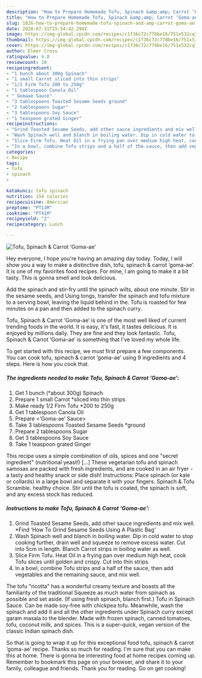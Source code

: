 ```yaml
---
description: "How to Prepare Homemade Tofu, Spinach &amp;amp; Carrot ‘Goma-ae’"
title: "How to Prepare Homemade Tofu, Spinach &amp;amp; Carrot ‘Goma-ae’"
slug: 1826-how-to-prepare-homemade-tofu-spinach-and-amp-carrot-goma-ae
date: 2020-07-31T15:54:42.298Z
image: https://img-global.cpcdn.com/recipes/c1f36c72c778be16/751x532cq70/tofu-spinach-carrot-goma-ae-recipe-main-photo.jpg
thumbnail: https://img-global.cpcdn.com/recipes/c1f36c72c778be16/751x532cq70/tofu-spinach-carrot-goma-ae-recipe-main-photo.jpg
cover: https://img-global.cpcdn.com/recipes/c1f36c72c778be16/751x532cq70/tofu-spinach-carrot-goma-ae-recipe-main-photo.jpg
author: Elmer Cross
ratingvalue: 4.8
reviewcount: 10
recipeingredient:
- "1 bunch about 300g Spinach"
- "1 small Carrot sliced into thin strips"
- "1/2 Firm Tofu 200 to 250g"
- "1 tablespoon Canola Oil"
- " Gomaae Sauce"
- "3 tablespoons Toasted Sesame Seeds ground"
- "2 tablespoons Sugar"
- "3 tablespoons Soy Sauce"
- "1 teaspoon grated Ginger"
recipeinstructions:
- "Grind Toasted Sesame Seeds, add other sauce ingredients and mix well. *Find ‘How To Grind Sesame Seeds Using A Plastic Bag’"
- "Wash Spinach well and blanch in boiling water. Dip in cold water to stop cooking further, drain well and squeeze to remove excess water. Cut into 5cm in length. Blanch Carrot strips in boiling water as well."
- "Slice Firm Tofu. Heat Oil in a frying pan over medium high heat, cook Tofu slices until golden and crispy. Cut into thin strips."
- "In a bowl, combine Tofu strips and a half of the sauce, then add vegetables and the remaining sauce, and mix well."
categories:
- Recipe
tags:
- tofu
- spinach
- 

katakunci: tofu spinach  
nutrition: 154 calories
recipecuisine: American
preptime: "PT13M"
cooktime: "PT41M"
recipeyield: "2"
recipecategory: Lunch

---
```



![Tofu, Spinach &amp; Carrot ‘Goma-ae’](https://img-global.cpcdn.com/recipes/c1f36c72c778be16/751x532cq70/tofu-spinach-carrot-goma-ae-recipe-main-photo.jpg)

Hey everyone, I hope you're having an amazing day today. Today, I will show you a way to make a distinctive dish, tofu, spinach &amp; carrot ‘goma-ae’. It is one of my favorites food recipes. For mine, I am going to make it a bit tasty. This is gonna smell and look delicious.

Add the spinach and stir-fry until the spinach wilts, about one minute. Stir in the sesame seeds, and Using tongs, transfer the spinach and tofu mixture to a serving bowl, leaving the liquid behind in the. Tofu is roasted for few minutes on a pan and then added to the spinach curry.

Tofu, Spinach &amp; Carrot ‘Goma-ae’ is one of the most well liked of current trending foods in the world. It is easy, it's fast, it tastes delicious. It is enjoyed by millions daily. They are fine and they look fantastic. Tofu, Spinach &amp; Carrot ‘Goma-ae’ is something that I've loved my whole life.


To get started with this recipe, we must first prepare a few components. You can cook tofu, spinach &amp; carrot ‘goma-ae’ using 9 ingredients and 4 steps. Here is how you cook that.

<!--inarticleads1-->

##### The ingredients needed to make Tofu, Spinach &amp; Carrot ‘Goma-ae’:

1. Get 1 bunch (*about 300g) Spinach
1. Prepare 1 small Carrot *sliced into thin strips
1. Make ready 1/2 Firm Tofu *200 to 250g
1. Get 1 tablespoon Canola Oil
1. Prepare  &lt;‘Goma-ae’ Sauce&gt;
1. Take 3 tablespoons Toasted Sesame Seeds *ground
1. Prepare 2 tablespoons Sugar
1. Get 3 tablespoons Soy Sauce
1. Take 1 teaspoon grated Ginger


This recipe uses a simple combination of oils, spices and one &#34;secret ingredient&#34; (nutritional yeast!) […] These vegetarian tofu and spinach samosas are packed with fresh ingredients, and are cooked in an air fryer - a tasty and healthy snack or side dish! Instructions: Place spinach (or kale or collards) in a large bowl and separate it with your fingers. Spinach &amp; Tofu Scramble. healthy choice. Stir until the tofu is coated, the spinach is soft, and any excess stock has reduced. 

<!--inarticleads2-->

##### Instructions to make Tofu, Spinach &amp; Carrot ‘Goma-ae’:

1. Grind Toasted Sesame Seeds, add other sauce ingredients and mix well. *Find ‘How To Grind Sesame Seeds Using A Plastic Bag’
1. Wash Spinach well and blanch in boiling water. Dip in cold water to stop cooking further, drain well and squeeze to remove excess water. Cut into 5cm in length. Blanch Carrot strips in boiling water as well.
1. Slice Firm Tofu. Heat Oil in a frying pan over medium high heat, cook Tofu slices until golden and crispy. Cut into thin strips.
1. In a bowl, combine Tofu strips and a half of the sauce, then add vegetables and the remaining sauce, and mix well.


The tofu &#34;ricotta&#34; has a wonderful creamy texture and boasts all the familiarity of the traditional Squeeze as much water from spinach as possible and set aside. (If using fresh spinach, blanch first.) Tofu in Spinach Sauce. Can be made soy-free with chickpea tofu. Meanwhile, wash the spinach and add it and all the other ingredients under Spinach curry except garam masala to the blender. Made with frozen spinach, canned tomatoes, tofu, coconut milk, and spices. This is a super-quick, vegan version of the classic Indian spinach dish. 

So that is going to wrap it up for this exceptional food tofu, spinach &amp; carrot ‘goma-ae’ recipe. Thanks so much for reading. I'm sure that you can make this at home. There is gonna be interesting food at home recipes coming up. Remember to bookmark this page on your browser, and share it to your family, colleague and friends. Thank you for reading. Go on get cooking!
